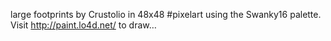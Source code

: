 large footprints by Crustolio in 48x48 #pixelart using the Swanky16 palette. Visit http://paint.lo4d.net/ to draw… 